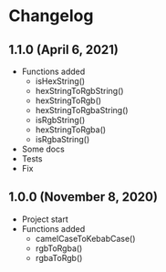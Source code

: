 # Changelog

## 1.1.0 (April 6, 2021)
- Functions added
  - isHexString()
  - hexStringToRgbString()
  - hexStringToRgb()
  - hexStringToRgbaString()
  - isRgbString()
  - hexStringToRgba()
  - isRgbaString()
- Some docs
- Tests
- Fix

## 1.0.0 (November 8, 2020)
- Project start
- Functions added
  - camelCaseToKebabCase()
  - rgbToRgba()
  - rgbaToRgb()
